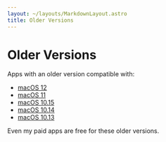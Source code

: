 ```yaml
---
layout: ~/layouts/MarkdownLayout.astro
title: Older Versions
---
```


# Older Versions

Apps with an older version compatible with:

<!-- - [macOS 13](https://www.google.com/search?q=site%3Asindresorhus.com+-site%3Asindresorhus.com%2Fapps%2Folder-versions%C2%A0%22older+versions%22+%22for%20macOS%C2%A013%22) -->
- [macOS 12](https://www.google.com/search?q=site%3Asindresorhus.com+-site%3Asindresorhus.com%2Fapps%2Folder-versions%C2%A0%22older+versions%22+%22for%20macOS%C2%A012%22)
- [macOS 11](https://www.google.com/search?q=site%3Asindresorhus.com+-site%3Asindresorhus.com%2Fapps%2Folder-versions%C2%A0%22older+versions%22+%22for%20macOS%C2%A011%22)
- [macOS 10.15](https://www.google.com/search?q=site%3Asindresorhus.com+-site%3Asindresorhus.com%2Fapps%2Folder-versions%C2%A0%22older+versions%22+%22for%20macOS%C2%A010.15%22)
- [macOS 10.14](https://www.google.com/search?q=site%3Asindresorhus.com+-site%3Asindresorhus.com%2Fapps%2Folder-versions%C2%A0%22older+versions%22+%22for%20macOS%C2%A010.14%22)
- [macOS 10.13](https://www.google.com/search?q=site%3Asindresorhus.com+-site%3Asindresorhus.com%2Fapps%2Folder-versions%C2%A0%22older+versions%22+%22for%20macOS%C2%A010.13%22)

Even my paid apps are free for these older versions.
